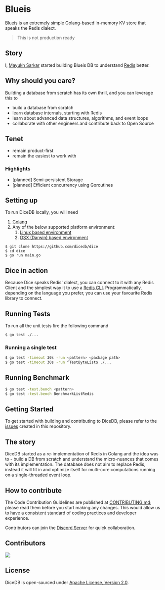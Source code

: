# Blueis

Blueis is an extremely simple Golang-based in-memory KV store that speaks the Redis dialect.

> This is not production ready

## Story

I, [Mayukh Sarkar](https://bento.me/mayukhsarkar) started building Blueis DB to understand [Redis](https://redis.io/) better.

## Why should you care?

Building a database from scratch has its own thrill, and you can leverage this to

- build a database from scratch
- learn database internals, starting with Redis
- learn about advanced data structures, algorithms, and event loops
- collaborate with other engineers and contribute back to Open Source

## Tenet

- remain product-first
- remain the easiest to work with

### Highlights

- [planned] Semi-persistent Storage
- [planned] Efficient concurrency using Goroutines

## Setting up

To run DiceDB locally, you will need

1. [Golang](https://go.dev/)
2. Any of the below supported platform environment:
   1. [Linux based environment](https://en.wikipedia.org/wiki/Comparison_of_Linux_distributions)
   2. [OSX (Darwin) based environment](https://en.wikipedia.org/wiki/MacOS)

```
$ git clone https://github.com/dicedb/dice
$ cd dice
$ go run main.go
```

## Dice in action

Because Dice speaks Redis' dialect, you can connect to it with any Redis Client and the simplest way it to use a [Redis CLI](https://redis.io/docs/manual/cli/). Programmatically, depending on the language you prefer, you can use your favourite Redis library to connect.

## Running Tests

To run all the unit tests fire the following command

```sh
$ go test ./...
```

### Running a single test

```sh
$ go test -timeout 30s -run <pattern> <package path>
$ go test -timeout 30s -run ^TestByteList$ ./...
```

## Running Benchmark

```sh
$ go test -test.bench <pattern>
$ go test -test.bench BenchmarkListRedis
```

## Getting Started

To get started with building and contributing to DiceDB, please refer to the [issues](https://github.com/DiceDB/dice/issues) created in this repository.

## The story

DiceDB started as a re-implementation of Redis in Golang and the idea was to - build a DB from scratch and understand the micro-nuances that comes with its implementation. The database does not aim to replace Redis, instead it will fit in and optimize itself for multi-core computations running on a single-threaded event loop.

## How to contribute

The Code Contribution Guidelines are published at [CONTRIBUTING.md](CONTRIBUTING.md); please read them before you start making any changes. This would allow us to have a consistent standard of coding practices and developer experience.

Contributors can join the [Discord Server](https://discord.gg/6r8uXWtXh7) for quick collaboration.

## Contributors

<a href = "https://github.com/dicedb/dice/graphs/contributors">
  <img src = "https://contrib.rocks/image?repo=dicedb/dice"/>
</a>

## License

DiceDB is open-sourced under [Apache License, Version 2.0](LICENSE.md).

